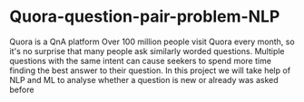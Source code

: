 # Quora-question-pair-problem-NLP
Quora is a QnA platform Over 100 million people visit Quora every month, so it's no surprise that many people ask similarly worded questions. Multiple questions with the same intent can cause seekers to spend more time finding the best answer to their question. In this project we will take help of NLP and ML to analyse whether a question is new or already was asked before 
